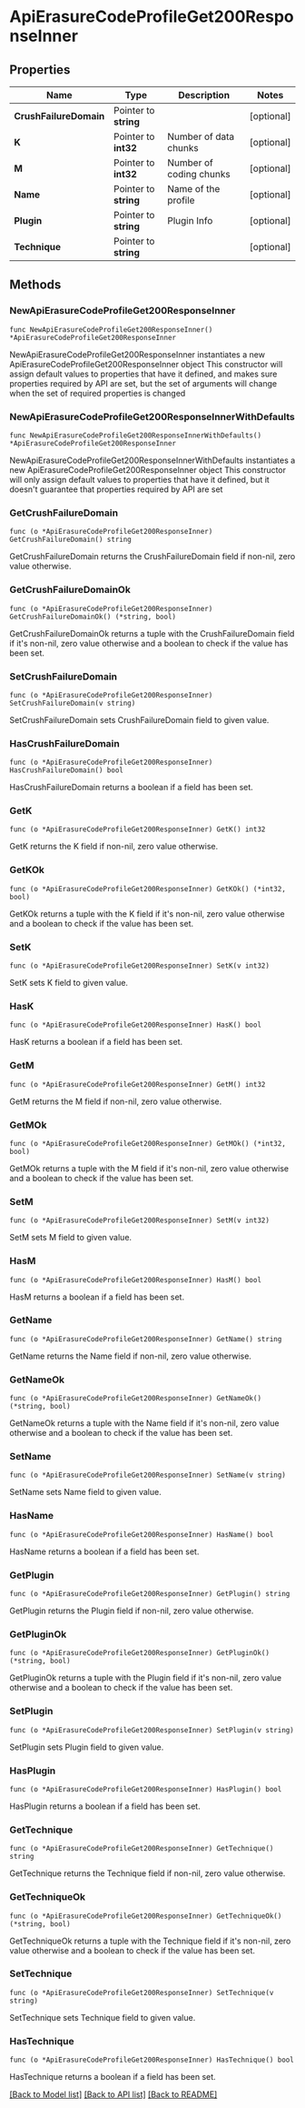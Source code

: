 # ApiErasureCodeProfileGet200ResponseInner

## Properties

Name | Type | Description | Notes
------------ | ------------- | ------------- | -------------
**CrushFailureDomain** | Pointer to **string** |  | [optional] 
**K** | Pointer to **int32** | Number of data chunks | [optional] 
**M** | Pointer to **int32** | Number of coding chunks | [optional] 
**Name** | Pointer to **string** | Name of the profile | [optional] 
**Plugin** | Pointer to **string** | Plugin Info | [optional] 
**Technique** | Pointer to **string** |  | [optional] 

## Methods

### NewApiErasureCodeProfileGet200ResponseInner

`func NewApiErasureCodeProfileGet200ResponseInner() *ApiErasureCodeProfileGet200ResponseInner`

NewApiErasureCodeProfileGet200ResponseInner instantiates a new ApiErasureCodeProfileGet200ResponseInner object
This constructor will assign default values to properties that have it defined,
and makes sure properties required by API are set, but the set of arguments
will change when the set of required properties is changed

### NewApiErasureCodeProfileGet200ResponseInnerWithDefaults

`func NewApiErasureCodeProfileGet200ResponseInnerWithDefaults() *ApiErasureCodeProfileGet200ResponseInner`

NewApiErasureCodeProfileGet200ResponseInnerWithDefaults instantiates a new ApiErasureCodeProfileGet200ResponseInner object
This constructor will only assign default values to properties that have it defined,
but it doesn't guarantee that properties required by API are set

### GetCrushFailureDomain

`func (o *ApiErasureCodeProfileGet200ResponseInner) GetCrushFailureDomain() string`

GetCrushFailureDomain returns the CrushFailureDomain field if non-nil, zero value otherwise.

### GetCrushFailureDomainOk

`func (o *ApiErasureCodeProfileGet200ResponseInner) GetCrushFailureDomainOk() (*string, bool)`

GetCrushFailureDomainOk returns a tuple with the CrushFailureDomain field if it's non-nil, zero value otherwise
and a boolean to check if the value has been set.

### SetCrushFailureDomain

`func (o *ApiErasureCodeProfileGet200ResponseInner) SetCrushFailureDomain(v string)`

SetCrushFailureDomain sets CrushFailureDomain field to given value.

### HasCrushFailureDomain

`func (o *ApiErasureCodeProfileGet200ResponseInner) HasCrushFailureDomain() bool`

HasCrushFailureDomain returns a boolean if a field has been set.

### GetK

`func (o *ApiErasureCodeProfileGet200ResponseInner) GetK() int32`

GetK returns the K field if non-nil, zero value otherwise.

### GetKOk

`func (o *ApiErasureCodeProfileGet200ResponseInner) GetKOk() (*int32, bool)`

GetKOk returns a tuple with the K field if it's non-nil, zero value otherwise
and a boolean to check if the value has been set.

### SetK

`func (o *ApiErasureCodeProfileGet200ResponseInner) SetK(v int32)`

SetK sets K field to given value.

### HasK

`func (o *ApiErasureCodeProfileGet200ResponseInner) HasK() bool`

HasK returns a boolean if a field has been set.

### GetM

`func (o *ApiErasureCodeProfileGet200ResponseInner) GetM() int32`

GetM returns the M field if non-nil, zero value otherwise.

### GetMOk

`func (o *ApiErasureCodeProfileGet200ResponseInner) GetMOk() (*int32, bool)`

GetMOk returns a tuple with the M field if it's non-nil, zero value otherwise
and a boolean to check if the value has been set.

### SetM

`func (o *ApiErasureCodeProfileGet200ResponseInner) SetM(v int32)`

SetM sets M field to given value.

### HasM

`func (o *ApiErasureCodeProfileGet200ResponseInner) HasM() bool`

HasM returns a boolean if a field has been set.

### GetName

`func (o *ApiErasureCodeProfileGet200ResponseInner) GetName() string`

GetName returns the Name field if non-nil, zero value otherwise.

### GetNameOk

`func (o *ApiErasureCodeProfileGet200ResponseInner) GetNameOk() (*string, bool)`

GetNameOk returns a tuple with the Name field if it's non-nil, zero value otherwise
and a boolean to check if the value has been set.

### SetName

`func (o *ApiErasureCodeProfileGet200ResponseInner) SetName(v string)`

SetName sets Name field to given value.

### HasName

`func (o *ApiErasureCodeProfileGet200ResponseInner) HasName() bool`

HasName returns a boolean if a field has been set.

### GetPlugin

`func (o *ApiErasureCodeProfileGet200ResponseInner) GetPlugin() string`

GetPlugin returns the Plugin field if non-nil, zero value otherwise.

### GetPluginOk

`func (o *ApiErasureCodeProfileGet200ResponseInner) GetPluginOk() (*string, bool)`

GetPluginOk returns a tuple with the Plugin field if it's non-nil, zero value otherwise
and a boolean to check if the value has been set.

### SetPlugin

`func (o *ApiErasureCodeProfileGet200ResponseInner) SetPlugin(v string)`

SetPlugin sets Plugin field to given value.

### HasPlugin

`func (o *ApiErasureCodeProfileGet200ResponseInner) HasPlugin() bool`

HasPlugin returns a boolean if a field has been set.

### GetTechnique

`func (o *ApiErasureCodeProfileGet200ResponseInner) GetTechnique() string`

GetTechnique returns the Technique field if non-nil, zero value otherwise.

### GetTechniqueOk

`func (o *ApiErasureCodeProfileGet200ResponseInner) GetTechniqueOk() (*string, bool)`

GetTechniqueOk returns a tuple with the Technique field if it's non-nil, zero value otherwise
and a boolean to check if the value has been set.

### SetTechnique

`func (o *ApiErasureCodeProfileGet200ResponseInner) SetTechnique(v string)`

SetTechnique sets Technique field to given value.

### HasTechnique

`func (o *ApiErasureCodeProfileGet200ResponseInner) HasTechnique() bool`

HasTechnique returns a boolean if a field has been set.


[[Back to Model list]](../README.md#documentation-for-models) [[Back to API list]](../README.md#documentation-for-api-endpoints) [[Back to README]](../README.md)


